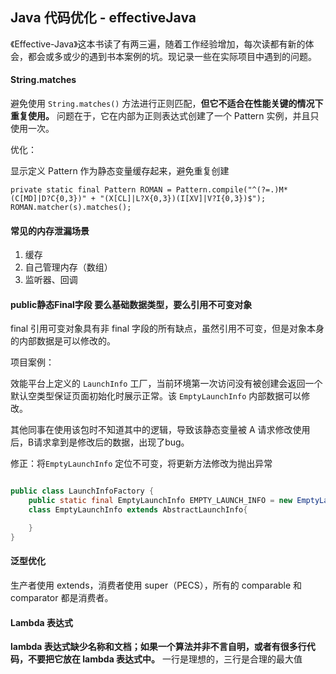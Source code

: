 ## Java 代码优化 - effectiveJava

《Effective-Java》这本书读了有两三遍，随着工作经验增加，每次读都有新的体会，都会或多或少的遇到书本案例的坑。现记录一些在实际项目中遇到的问题。

#### String.matches

避免使用 `String.matches()` 方法进行正则匹配，**但它不适合在性能关键的情况下重复使用。** 问题在于，它在内部为正则表达式创建了一个 Pattern 实例，并且只使用一次。

优化：

显示定义 Pattern 作为静态变量缓存起来，避免重复创建

```
private static final Pattern ROMAN = Pattern.compile("^(?=.)M*(C[MD]|D?C{0,3})" + "(X[CL]|L?X{0,3})(I[XV]|V?I{0,3})$");
ROMAN.matcher(s).matches();
```

#### 常见的内存泄漏场景

1. 缓存
2. 自己管理内存（数组）
3. 监听器、回调

#### public静态Final字段 要么基础数据类型，要么引用不可变对象

final 引用可变对象具有非 final 字段的所有缺点，虽然引用不可变，但是对象本身的内部数据是可以修改的。

项目案例：

效能平台上定义的 `LaunchInfo` 工厂，当前环境第一次访问没有被创建会返回一个默认空类型保证页面初始化时展示正常。该 `EmptyLaunchInfo` 内部数据可以修改。

其他同事在使用该包时不知道其中的逻辑，导致该静态变量被 A 请求修改使用后，B请求拿到是修改后的数据，出现了bug。

修正：将`EmptyLaunchInfo` 定位不可变，将更新方法修改为抛出异常

```java

public class LaunchInfoFactory {
    public static final EmptyLaunchInfo EMPTY_LAUNCH_INFO = new EmptyLaunchInfo();
    class EmptyLaunchInfo extends AbstractLaunchInfo{

    }
}
```

#### 泛型优化

生产者使用 extends，消费者使用 super（PECS），所有的 comparable 和 comparator 都是消费者。

#### Lambda 表达式

**lambda 表达式缺少名称和文档；如果一个算法并非不言自明，或者有很多行代码，不要把它放在 lambda 表达式中。** 一行是理想的，三行是合理的最大值






